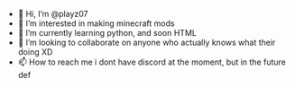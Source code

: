 - 👋 Hi, I’m @playz07
- 👀 I’m interested in making minecraft mods
- 🌱 I’m currently learning python, and soon HTML
- 💞️ I’m looking to collaborate on anyone who actually knows what their doing XD
- 📫 How to reach me i dont have discord at the moment, but in the future def

<!---
the-playz/the-playz is a ✨ special ✨ repository because its `README.md` (this file) appears on your GitHub profile.
You can click the Preview link to take a look at your changes.
--->
